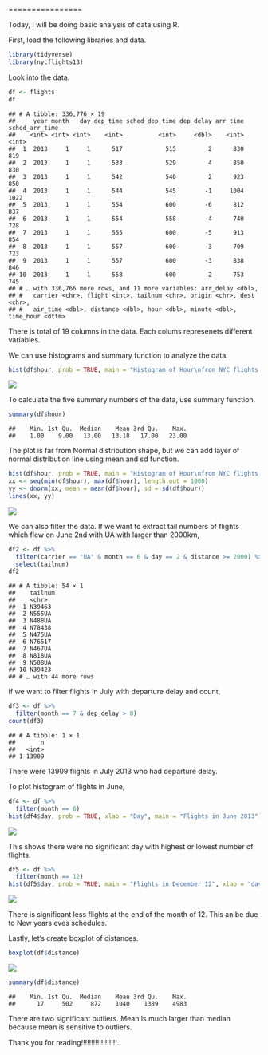 
================

Today, I will be doing basic analysis of data using R.

First, load the following libraries and data.

``` r
library(tidyverse)
library(nycflights13)
```

Look into the data.

``` r
df <- flights
df
```

    ## # A tibble: 336,776 × 19
    ##     year month   day dep_time sched_dep_time dep_delay arr_time sched_arr_time
    ##    <int> <int> <int>    <int>          <int>     <dbl>    <int>          <int>
    ##  1  2013     1     1      517            515         2      830            819
    ##  2  2013     1     1      533            529         4      850            830
    ##  3  2013     1     1      542            540         2      923            850
    ##  4  2013     1     1      544            545        -1     1004           1022
    ##  5  2013     1     1      554            600        -6      812            837
    ##  6  2013     1     1      554            558        -4      740            728
    ##  7  2013     1     1      555            600        -5      913            854
    ##  8  2013     1     1      557            600        -3      709            723
    ##  9  2013     1     1      557            600        -3      838            846
    ## 10  2013     1     1      558            600        -2      753            745
    ## # … with 336,766 more rows, and 11 more variables: arr_delay <dbl>,
    ## #   carrier <chr>, flight <int>, tailnum <chr>, origin <chr>, dest <chr>,
    ## #   air_time <dbl>, distance <dbl>, hour <dbl>, minute <dbl>, time_hour <dttm>

There is total of 19 columns in the data. Each colums represenets
different variables.

We can use histograms and summary function to analyze the data.

``` r
hist(df$hour, prob = TRUE, main = "Histogram of Hour\nfrom NYC flights 2013", xlab = "Hour")
```

![](Untitled_files/figure-gfm/unnamed-chunk-3-1.png)<!-- -->

To calculate the five summary numbers of the data, use summary function.

``` r
summary(df$hour)
```

    ##    Min. 1st Qu.  Median    Mean 3rd Qu.    Max. 
    ##    1.00    9.00   13.00   13.18   17.00   23.00

The plot is far from Normal distribution shape, but we can add layer of
normal distribution line using mean and sd function.

``` r
hist(df$hour, prob = TRUE, main = "Histogram of Hour\nfrom NYC flights 2013", xlab = "Hour")
xx <- seq(min(df$hour), max(df$hour), length.out = 1000)
yy <- dnorm(xx, mean = mean(df$hour), sd = sd(df$hour))
lines(xx, yy)
```

![](Untitled_files/figure-gfm/unnamed-chunk-5-1.png)<!-- -->

We can also filter the data. If we want to extract tail numbers of
flights which flew on June 2nd with UA with larger than 2000km,

``` r
df2 <- df %>%
  filter(carrier == "UA" & month == 6 & day == 2 & distance >= 2000) %>%
  select(tailnum)
df2
```

    ## # A tibble: 54 × 1
    ##    tailnum
    ##    <chr>  
    ##  1 N39463 
    ##  2 N555UA 
    ##  3 N488UA 
    ##  4 N78438 
    ##  5 N475UA 
    ##  6 N76517 
    ##  7 N467UA 
    ##  8 N818UA 
    ##  9 N508UA 
    ## 10 N39423 
    ## # … with 44 more rows

If we want to filter flights in July with departure delay and count,

``` r
df3 <- df %>%
  filter(month == 7 & dep_delay > 0)
count(df3)
```

    ## # A tibble: 1 × 1
    ##       n
    ##   <int>
    ## 1 13909

There were 13909 flights in July 2013 who had departure delay.

To plot histogram of flights in June,

``` r
df4 <- df %>%
  filter(month == 6)
hist(df4$day, prob = TRUE, xlab = "Day", main = "Flights in June 2013")
```

![](Untitled_files/figure-gfm/unnamed-chunk-8-1.png)<!-- -->

This shows there were no significant day with highest or lowest number
of flights.

``` r
df5 <- df %>%
  filter(month == 12)
hist(df5$day, prob = TRUE, main = "Flights in December 12", xlab = "day")
```

![](Untitled_files/figure-gfm/unnamed-chunk-9-1.png)<!-- -->

There is significant less flights at the end of the month of 12. This an
be due to New years eves schedules.

Lastly, let’s create boxplot of distances.

``` r
boxplot(df$distance)
```

![](Untitled_files/figure-gfm/unnamed-chunk-10-1.png)<!-- -->

``` r
summary(df$distance)
```

    ##    Min. 1st Qu.  Median    Mean 3rd Qu.    Max. 
    ##      17     502     872    1040    1389    4983

There are two significant outliers. Mean is much larger than median
because mean is sensitive to outliers.

Thank you for reading\!\!\!\!\!\!\!\!\!\!\!\!\!\!\!\!\!\!..
